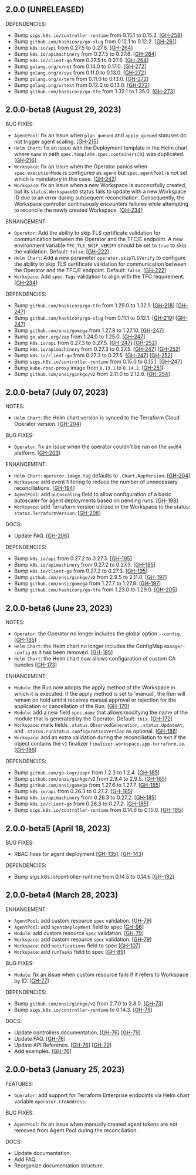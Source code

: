 ## 2.0.0 (UNRELEASED)

DEPENDENCIES:

* Bump `sigs.k8s.io/controller-runtime` from 0.15.1 to 0.15.2. [[GH-258](https://github.com/hashicorp/terraform-cloud-operator/pull/258)]
* Bump `github.com/hashicorp/go-slug` from 0.12.1 to 0.12.2. [[GH-261](https://github.com/hashicorp/terraform-cloud-operator/pull/261)]
* Bump `k8s.io/api` from 0.27.5 to 0.27.6. [[GH-264](https://github.com/hashicorp/terraform-cloud-operator/pull/264)]
* Bump `k8s.io/apimachinery` from 0.27.5 to 0.27.6. [[GH-264](https://github.com/hashicorp/terraform-cloud-operator/pull/264)]
* Bump `k8s.io/client-go` from 0.27.5 to 0.27.6. [[GH-264](https://github.com/hashicorp/terraform-cloud-operator/pull/264)]
* Bump `golang.org/x/net` from 0.14.0 to 0.17.0. [[GH-272](https://github.com/hashicorp/terraform-cloud-operator/pull/272)]
* Bump `golang.org/x/sys` from 0.11.0 to 0.13.0. [[GH-272](https://github.com/hashicorp/terraform-cloud-operator/pull/272)]
* Bump `golang.org/x/term` from 0.11.0 to 0.13.0. [[GH-272](https://github.com/hashicorp/terraform-cloud-operator/pull/272)]
* Bump `golang.org/x/text` from 0.12.0 to 0.13.0. [[GH-272](https://github.com/hashicorp/terraform-cloud-operator/pull/272)]
* Bump `github.com/hashicorp/go-tfe` from 1.32.1 to 1.35.0. [[GH-273](https://github.com/hashicorp/terraform-cloud-operator/pull/273)]

## 2.0.0-beta8 (August 29, 2023)

BUG FIXES:

* `AgentPool`: fix an issue when `plan_queued` and `apply_queued` statuses do not trigger agent scaling. [[GH-215](https://github.com/hashicorp/terraform-cloud-operator/pull/215)]
* `Helm Chart`: fix an issue with the Deployment template in the Helm chart where `name` in path `spec.template.spec.containers[0]` was duplicated. [[GH-216](https://github.com/hashicorp/terraform-cloud-operator/pull/216)]
* `Workspace`: fix an issue when the Operator panics when `spec.executionMode` is configured as `agent` but `spec.agentPool` is not set which is mandatory in this case. [[GH-242](https://github.com/hashicorp/terraform-cloud-operator/pull/242)]
* `Workspace`: fix an issue when a new Workspace is successfully created, but its `status.WorkspaceID` status fails to update with a new Workspace ID due to an error during subsequent reconciliation. Consequently, the Workspace controller continuously encounters failures while attempting to reconcile the newly created Workspace. [[GH-234](https://github.com/hashicorp/terraform-cloud-operator/pull/234)]

ENHANCEMENT:

* `Operator`: Add the ability to skip TLS certificate validation for communication between the Operator and the TFC/E endpoint. A new environment variable `TFC_TLS_SKIP_VERIFY` should be set to `true` to skip the validation. Default: `false`. [[GH-222](https://github.com/hashicorp/terraform-cloud-operator/pull/222)]
* `Helm Chart`: Add a new parameter `operator.skipTLSVerify` to configure the ability to skip TLS certificate validation for communication between the Operator and the TFC/E endpoint. Default: `false`. [[GH-222](https://github.com/hashicorp/terraform-cloud-operator/pull/222)]
* `Workspace`: Add `spec.Tags` validation to align with the TFC requirement. [[GH-234](https://github.com/hashicorp/terraform-cloud-operator/pull/234)]

DEPENDENCIES:

* Bump `github.com/hashicorp/go-tfe` from 1.29.0 to 1.32.1. [[GH-218](https://github.com/hashicorp/terraform-cloud-operator/pull/218)] [[GH-247](https://github.com/hashicorp/terraform-cloud-operator/pull/247)]
* Bump `github.com/hashicorp/go-slug` from 0.11.1 to 0.12.1. [[GH-219](https://github.com/hashicorp/terraform-cloud-operator/pull/219)] [[GH-247](https://github.com/hashicorp/terraform-cloud-operator/pull/247)]
* Bump `github.com/onsi/gomega` from 1.27.8 to 1.27.10. [[GH-247](https://github.com/hashicorp/terraform-cloud-operator/pull/247)]
* Bump `go.uber.org/zap` from 1.24.0 to 1.25.0. [[GH-247](https://github.com/hashicorp/terraform-cloud-operator/pull/247)]
* Bump `k8s.io/api` from 0.27.3 to 0.27.5. [[GH-247](https://github.com/hashicorp/terraform-cloud-operator/pull/247)] [[GH-252](https://github.com/hashicorp/terraform-cloud-operator/pull/252)]
* Bump `k8s.io/apimachinery` from 0.27.3 to 0.27.5. [[GH-247](https://github.com/hashicorp/terraform-cloud-operator/pull/247)] [[GH-252](https://github.com/hashicorp/terraform-cloud-operator/pull/252)]
* Bump `k8s.io/client-go` from 0.27.3 to 0.27.5. [[GH-247](https://github.com/hashicorp/terraform-cloud-operator/pull/247)] [[GH-252](https://github.com/hashicorp/terraform-cloud-operator/pull/252)]
* Bump `sigs.k8s.io/controller-runtime` from 0.15.0 to 0.15.1. [[GH-247](https://github.com/hashicorp/terraform-cloud-operator/pull/247)]
* Bump `kube-rbac-proxy` image from `0.13.1` to `0.14.2`. [[GH-251](https://github.com/hashicorp/terraform-cloud-operator/pull/251)]
* Bump `github.com/onsi/ginkgo/v2` from 2.11.0 to 2.12.0. [[GH-254](https://github.com/hashicorp/terraform-cloud-operator/pull/254)]

## 2.0.0-beta7 (July 07, 2023)

NOTES:
* `Helm Chart`: the Helm chart version is synced to the Terraform Cloud Operator version. [[GH-204](https://github.com/hashicorp/terraform-cloud-operator/pull/204)]

BUG FIXES:

* `Operator`: fix an issue when the operator couldn't be run on the `amd64` platform. [[GH-203](https://github.com/hashicorp/terraform-cloud-operator/pull/203)]

ENHANCEMENT:
* `Helm Chart`: `operator.image.tag` defaults to `.Chart.AppVersion`. [[GH-204](https://github.com/hashicorp/terraform-cloud-operator/pull/204)]
* `Workspace`: add event filtering to reduce the number of unnecessary reconciliations. [[GH-194](https://github.com/hashicorp/terraform-cloud-operator/pull/194)]
* `AgentPool`: add `autoscaling` field to allow configuration of a basic autoscaler for agent deployments based on pending runs. [[GH-198](https://github.com/hashicorp/terraform-cloud-operator/pull/198)]
* `Workspace`: add Terraform version utilized in the Workspace to the status: `status.TerraformVersion`. [[GH-206](https://github.com/hashicorp/terraform-cloud-operator/pull/206)]

DOCS:

* Update FAQ. [[GH-206](https://github.com/hashicorp/terraform-cloud-operator/pull/206)]

DEPENDENCIES:

* Bump `k8s.io/api` from 0.27.2 to 0.27.3. [[GH-195](https://github.com/hashicorp/terraform-cloud-operator/pull/195)]
* Bump `k8s.io/apimachinery` from 0.27.2 to 0.27.3. [[GH-195](https://github.com/hashicorp/terraform-cloud-operator/pull/195)]
* Bump `k8s.io/client-go` from 0.27.2 to 0.27.3. [[GH-195](https://github.com/hashicorp/terraform-cloud-operator/pull/195)]
* Bump `github.com/onsi/ginkgo/v2` from 2.9.5 to 2.11.0. [[GH-197](https://github.com/hashicorp/terraform-cloud-operator/pull/197)]
* Bump `github.com/onsi/gomega` from 1.27.7 to 1.27.8. [[GH-197](https://github.com/hashicorp/terraform-cloud-operator/pull/197)]
* Bump `github.com/hashicorp/go-tfe` from 1.23.0 to 1.29.0. [[GH-205](https://github.com/hashicorp/terraform-cloud-operator/pull/205)]

## 2.0.0-beta6 (June 23, 2023)

NOTES:
* `Operator`: the Operator no longer includes the global option `--config`. [[GH-185](https://github.com/hashicorp/terraform-cloud-operator/pull/185)]
* `Helm Chart`: the Helm chart no longer includes the ConfigMap `manager-config` as it has been removed. [[GH-185](https://github.com/hashicorp/terraform-cloud-operator/pull/185)]
* `Helm Chart`: the Helm chart now allows configuration of custom CA bundles [[GH-173](https://github.com/hashicorp/terraform-cloud-operator/pull/173)]

ENHANCEMENT:

* `Module`: the Run now adopts the apply method of the Workspace in which it is executed. If the apply method is set to 'manual', the Run will remain on hold until it receives manual approval or rejection for the application or cancellation of the Run. [[GH-170](https://github.com/hashicorp/terraform-cloud-operator/pull/170)]
* `Module`: add a new field `spec.name` that allows modifying the name of the module that is generated by the Operator. Default: `this`. [[GH-172](https://github.com/hashicorp/terraform-cloud-operator/pull/172)]
* `Workspace`: mark fields `.status.ObservedGeneration`, `.status.UpdateAt`, and `.status.runStatus.configurationVersion` as optional. [[GH-186](https://github.com/hashicorp/terraform-cloud-operator/pull/186)]
* `Workspace`: add an extra validation during the reconciliation to exit if the object contains the `v1` finalizer `finalizer.workspace.app.terraform.io`. [[GH-186](https://github.com/hashicorp/terraform-cloud-operator/pull/186)]

DEPENDENCIES:

* Bump `github.com/go-logr/zapr` from 1.2.3 to 1.2.4. [[GH-185](https://github.com/hashicorp/terraform-cloud-operator/pull/185)]
* Bump `github.com/onsi/ginkgo/v2` from 2.9.4 to 2.9.5. [[GH-185](https://github.com/hashicorp/terraform-cloud-operator/pull/185)]
* Bump `github.com/onsi/gomega` from 1.27.6 to 1.27.7. [[GH-185](https://github.com/hashicorp/terraform-cloud-operator/pull/185)]
* Bump `k8s.io/api` from 0.26.3 to 0.27.2. [[GH-185](https://github.com/hashicorp/terraform-cloud-operator/pull/185)]
* Bump `k8s.io/apimachinery` from 0.26.3 to 0.27.2. [[GH-185](https://github.com/hashicorp/terraform-cloud-operator/pull/185)]
* Bump `k8s.io/client-go` from 0.26.3 to 0.27.2. [[GH-185](https://github.com/hashicorp/terraform-cloud-operator/pull/185)]
* Bump `sigs.k8s.io/controller-runtime` from 0.14.6 to 0.15.0. [[GH-185](https://github.com/hashicorp/terraform-cloud-operator/pull/185)]

## 2.0.0-beta5 (April 18, 2023)

BUG FIXES:

* RBAC fixes for agent deployment [[GH-135](https://github.com/hashicorp/terraform-cloud-operator/pull/135)], [[GH-143](https://github.com/hashicorp/terraform-cloud-operator/pull/134)]

DEPENDENCIES:

* Bump sigs.k8s.io/controller-runtime from 0.14.5 to 0.14.6 [[GH-132](https://github.com/hashicorp/terraform-cloud-operator/pull/132)]

## 2.0.0-beta4 (March 28, 2023)

ENHANCEMENT:

* `AgentPool`: add custom resource `spec` validation. [[GH-79](https://github.com/hashicorp/terraform-cloud-operator/issues/79)]
* `AgentPool`: add `agentDeployment` field to spec [[GH-96](https://github.com/hashicorp/terraform-cloud-operator/pull/96)]
* `Module`: add custom resource `spec` validation. [[GH-79](https://github.com/hashicorp/terraform-cloud-operator/issues/79)]
* `Workspace`: add custom resource `spec` validation. [[GH-79](https://github.com/hashicorp/terraform-cloud-operator/issues/79)]
* `Workspace`: add `notifications` field to spec [[GH-107](https://github.com/hashicorp/terraform-cloud-operator/pull/107)]
* `Workspace`: add `runTasks` field to spec [[GH-89](https://github.com/hashicorp/terraform-cloud-operator/pull/89)]

BUG FIXES:

* `Module`: fix an issue when custom resource fails if it refers to Workspace by ID. [[GH-77](https://github.com/hashicorp/terraform-cloud-operator/issues/77)]

DEPENDENCIES:

* Bump `github.com/onsi/ginkgo/v2` from 2.7.0 to 2.8.0. [[GH-73](https://github.com/hashicorp/terraform-cloud-operator/issues/73)]
* Bump `sigs.k8s.io/controller-runtime` to 0.14.3. [[GH-78](https://github.com/hashicorp/terraform-cloud-operator/issues/78)]

DOCS:

* Update controllers documentation. [[GH-76](https://github.com/hashicorp/terraform-cloud-operator/issues/76)] [[GH-79](https://github.com/hashicorp/terraform-cloud-operator/issues/79)]
* Update FAQ. [[GH-76](https://github.com/hashicorp/terraform-cloud-operator/issues/76)]
* Update API Reference. [[GH-76](https://github.com/hashicorp/terraform-cloud-operator/issues/76)] [[GH-79](https://github.com/hashicorp/terraform-cloud-operator/issues/79)]
* Add examples. [[GH-76](https://github.com/hashicorp/terraform-cloud-operator/issues/76)]

## 2.0.0-beta3 (January 25, 2023)

FEATURES:

* `Operator`: add support for Terraform Enterprise endpoints via Helm chart variable `operator.tfeAddress`.

BUG FIXES:

* `AgentPool`: fix an issue when manually created agent tokens are not removed from Agent Pool during the reconciliation.

DOCS:

* Update documentation.
* Add FAQ.
* Reorganize documentation structure.
